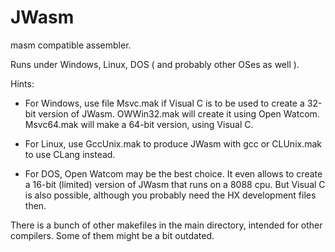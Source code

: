 # JWasm
masm compatible assembler.

Runs under Windows, Linux, DOS ( and probably other OSes as well ).

Hints:

- For Windows, use file Msvc.mak if Visual C is to be used to create a 32-bit version of JWasm. OWWin32.mak will create it using Open Watcom. Msvc64.mak will make a 64-bit version, using Visual C.

- For Linux, use GccUnix.mak to produce JWasm with gcc or CLUnix.mak to use CLang instead.

- For DOS, Open Watcom may be the best choice. It even allows to create a 16-bit (limited) version of JWasm that runs on a 8088 cpu. But Visual C is also possible, although you probably need the HX development files then.

There is a bunch of other makefiles in the main directory, intended for other compilers. Some of them might be a bit outdated.
